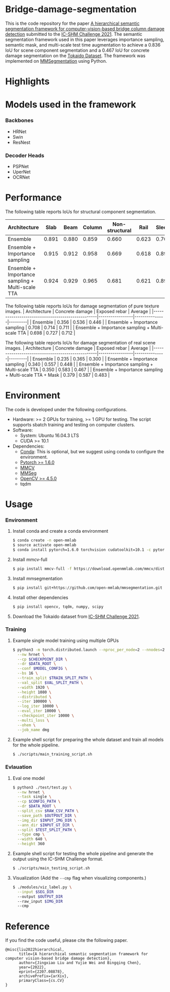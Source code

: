 # Bridge-damage-segmentation

This is the code repository for the paper [A hierarchical semantic segmentation framework for computer-vision-based bridge column damage detection](https://arxiv.org/abs/2207.08878) submitted to the [IC-SHM Challenge 2021](https://sail.cive.uh.edu/ic-shm2021/). The semantic segmentation framework used in this paper leverages importance sampling, semantic mask, and multi-scale test time augmentation to achieve a 0.836 IoU for scene component segmentation and a 0.467 IoU for concrete damage segmentation on the [Tokaido Dataset](). The framework was implemented on [MMSegmentation](https://github.com/open-mmlab/mmsegmentation) using Python.

# Highlights

# Models used in the framework
### Backbones
- HRNet
- Swin
- ResNest

### Decoder Heads
- PSPNet
- UperNet
- OCRNet

# Performance
The following table reports IoUs for structural component segmentation.

|            Architecture                          | Slab  | Beam  | Column | Non-structural | Rail  | Sleeper | Average |
|--------------------------------------------------|-------|-------|--------|----------------|-------|---------|---------|
| Ensemble                                         | 0.891 | 0.880 |  0.859 |      0.660     | 0.623 |  0.701  |  0.785  |
| Ensemble + Importance sampling                   | 0.915 | 0.912 |  0.958 |      0.669     | 0.618 |  0.892  |  0.827  |
| Ensemble + Importance sampling + Multi-scale TTA | 0.924 | 0.929 |  0.965 |      0.681     | 0.621 |  0.894  |  0.836  |

The following table reports IoUs for damage segmentation of pure texture images.
| Architecture                                     | Concrete damage | Exposed rebar | Average |
|--------------------------------------------------|-----------------|---------------|---------|
| Ensemble                                         |      0.356      |     0.536     |  0.446  |
| Ensemble + Importance sampling                   |      0.708      |     0.714     |  0.711  |
| Ensemble + Importance sampling + Multi-scale TTA |      0.698      |     0.727     |  0.712  |

The following table reports IoUs for damage segmentation of real scene images.
| Architecture                                     | Concrete damage | Exposed rebar | Average |
|--------------------------------------------------|-----------------|---------------|---------|
| Ensemble                                         |      0.235      |     0.365     |  0.300  |
| Ensemble + Importance sampling                   |      0.340      |     0.557     |  0.448  |
| Ensemble + Importance sampling + Multi-scale TTA |      0.350      |     0.583     |  0.467  |
| Ensemble + Importance sampling + Multi-scale TTA + Mask |      0.379      |     0.587     |  0.483  |

# Environment
The code is developed under the following configurations.
- Hardware: >= 2 GPUs for training, >= 1 GPU for testing. The script supports sbatch training and testing on computer clusters.
- Software: 
  - System: Ubuntu 16.04.3 LTS 
  - CUDA >= 10.1
- Dependencies:
  - [Conda](https://www.anaconda.com/): This is optional, but we suggest using conda to configure the environment.
  - [Pytorch >= 1.6.0](https://pytorch.org/)
  - [MMCV](https://github.com/open-mmlab/mmcv)
  - [MMSeg](https://github.com/open-mmlab/mmsegmentation)
  - [OpenCV >= 4.5.0](https://github.com/opencv/opencv/releases)
  - tqdm

# Usage
### Environment
1. Install conda and create a conda environment

    ```sh
    $ conda create -n open-mmlab
    $ source activate open-mmlab
    $ conda install pytorch=1.6.0 torchvision cudatoolkit=10.1 -c pytorch
    ```

2. Install mmcv-full

    ```sh
    $ pip install mmcv-full -f https://download.openmmlab.com/mmcv/dist/cu101/torch1.6.0/index.html
    ```

3. Install mmsegmentation

    ```sh
    $ pip install git+https://github.com/open-mmlab/mmsegmentation.git
    ```

4. Install other dependencies
    ```sh
    $ pip install opencv, tqdm, numpy, scipy
    ```
    
5. Download the Tokaido dataset from [IC-SHM Challenge 2021](https://sail.cive.uh.edu/ic-shm2021/).

### Training
1. Example single model training using multiple GPUs
    ```sh
    $ python3 -m torch.distributed.launch --nproc_per_node=2 --nnodes=2 --master_port=$RANDOM ./apis/train_damage_real.py \
      --nw hrnet \
      --cp $CHECKPOINT_DIR \
      --dr $DATA_ROOT \
      --conf $MODEL_CONFIG \
      --bs 16 \
      --train_split $TRAIN_SPLIT_PATH \
      --val_split $VAL_SPLIT_PATH \
      --width 1920 \
      --height 1080 \
      --distributed \
      --iter 100000 \
      --log_iter 10000 \
      --eval_iter 10000 \
      --checkpoint_iter 10000 \
      --multi_loss \
      --ohem \
      --job_name dmg
    ```
2. Example shell script for preparing the whole dataset and train all models for the whole pipeline.
    ```sh
    $ ./scripts/main_training_script.sh
    ```

### Evlauation
1. Eval one model
    ```sh
    $ python3 ./test/test.py \
      --nw hrnet \
      --task single \
      --cp $CONFIG_PATH \
      --dr $DATA_ROOT \
      --split_csv $RAW_CSV_PATH \
      --save_path $OUTPOUT_DIR \
      --img_dir $INPUT_IMG_DIR \
      --ann_dir $INPUT_GT_DIR \
      --split $TEST_SPLIT_PATH \
      --type cmp \
      --width 640 \
      --height 360
    ```
2. Example shell script for testing the whole pipeline and generate the output using the IC-SHM Challenge format.
    ```sh
    $ ./scripts/main_testing_script.sh
    ```

3. Visualization (Add the `--cmp` flag when visualizing components.)
    ```sh
    $ ./modules/viz_label.py \
      --input $SEG_DIR
      --output $OUTPUT_DIR
      --raw_input $IMG_DIR
      --cmp 
    ```

# Reference
If you find the code useful, please cite the following paper.
```
@misc{liu2022hierarchical,
      title={A hierarchical semantic segmentation framework for computer vision-based bridge damage detection}, 
      author={Jingxiao Liu and Yujie Wei and Bingqing Chen},
      year={2022},
      eprint={2207.08878},
      archivePrefix={arXiv},
      primaryClass={cs.CV}
}
```
